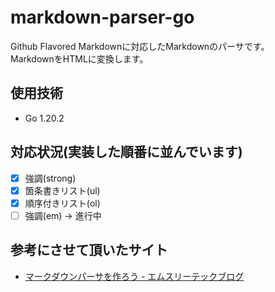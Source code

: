 # markdown-parser-go  
Github Flavored Markdownに対応したMarkdownのパーサです。  
MarkdownをHTMLに変換します。  

## 使用技術
- Go 1.20.2

## 対応状況(実装した順番に並んでいます)
- [x] 強調(strong)
- [x] 箇条書きリスト(ul)
- [x] 順序付きリスト(ol)
- [ ] 強調(em) -> 進行中

## 参考にさせて頂いたサイト
- [マークダウンパーサを作ろう - エムスリーテックブログ](https://www.m3tech.blog/entry/2021/08/23/124000)